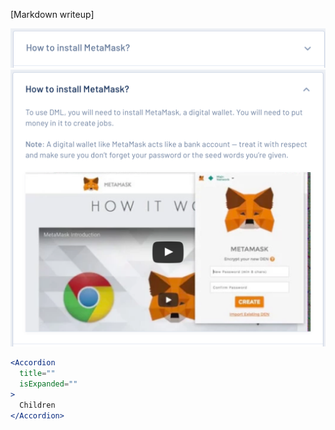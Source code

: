 [Markdown writeup]

<div class="examples">
  <div class="example"><img src="public/images/components/Accordion/1.png" alt="Accordion 1"/></div>
  <div class="example"><img src="public/images/components/Accordion/2.png" alt="Accordion 2"/></div>
</div>

```jsx
<Accordion
  title=""
  isExpanded=""
>
  Children
</Accordion>
```
